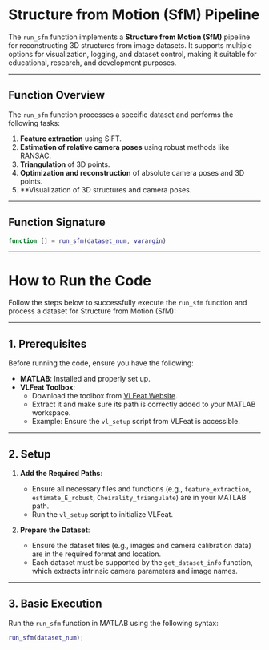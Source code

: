 # Structure from Motion (SfM) Pipeline

The `run_sfm` function implements a **Structure from Motion (SfM)** pipeline for reconstructing 3D structures from image datasets. It supports multiple options for visualization, logging, and dataset control, making it suitable for educational, research, and development purposes.

---

## Function Overview

The `run_sfm` function processes a specific dataset and performs the following tasks:
1. **Feature extraction** using SIFT.
2. **Estimation of relative camera poses** using robust methods like RANSAC.
3. **Triangulation** of 3D points.
4. **Optimization and reconstruction** of absolute camera poses and 3D points.
5. **Visualization of 3D structures and camera poses.

---

## Function Signature

```matlab
function [] = run_sfm(dataset_num, varargin)
```
---

# How to Run the Code

Follow the steps below to successfully execute the `run_sfm` function and process a dataset for Structure from Motion (SfM):

---

## 1. **Prerequisites**
Before running the code, ensure you have the following:
- **MATLAB**: Installed and properly set up.
- **VLFeat Toolbox**: 
  - Download the toolbox from [VLFeat Website](http://www.vlfeat.org/).
  - Extract it and make sure its path is correctly added to your MATLAB workspace.
  - Example: Ensure the `vl_setup` script from VLFeat is accessible.

---

## 2. **Setup**
1. **Add the Required Paths**:
   - Ensure all necessary files and functions (e.g., `feature_extraction`, `estimate_E_robust`, `Cheirality_triangulate`) are in your MATLAB path.
   - Run the `vl_setup` script to initialize VLFeat.

2. **Prepare the Dataset**:
   - Ensure the dataset files (e.g., images and camera calibration data) are in the required format and location.
   - Each dataset must be supported by the `get_dataset_info` function, which extracts intrinsic camera parameters and image names.

---

## 3. **Basic Execution**
Run the `run_sfm` function in MATLAB using the following syntax:

```matlab
run_sfm(dataset_num);
